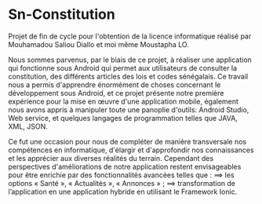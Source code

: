 # Sn-Constitution
Projet de fin de cycle pour l'obtention de la licence informatique réalisé par Mouhamadou Saliou Diallo et moi même Moustapha LO.

Nous sommes parvenus, par le biais de ce projet, à réaliser une application qui fonctionne sous Android qui
permet aux utilisateurs de consulter la constitution, des différents articles des lois et codes sénégalais.
Ce travail nous a permis d'apprendre énormément de choses concernant le développement sous Android,
et ce projet présente notre première expérience pour la mise en œuvre d'une application mobile, également nous avons 
appris à manipuler toute une panoplie d'outils: Android Studio, Web service, 
et quelques langages de programmation telles que JAVA, XML, JSON.

Ce fut une occasion pour nous de compléter de manière transversale nos compétences en informatique, d'élargir et d'approfondir
nos connaissances et les apprécier aux diverses réalités du terrain.
Cependant des perspectives d'améliorations de notre application restent envisageables pour être enrichie par des fonctionnalités avancées  telles que :
        ==> les options « Santé », « Actualités », « Annonces » ;
        ==> transformation de l’application en une application hybride en utilisant le Framework Ionic.

